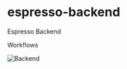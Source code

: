 # espresso-backend

Espresso Backend

Workflows

![Backend](https://github.com/IvanPazanin/espresso-backend/workflows/espresso-workflow/badge.svg)
